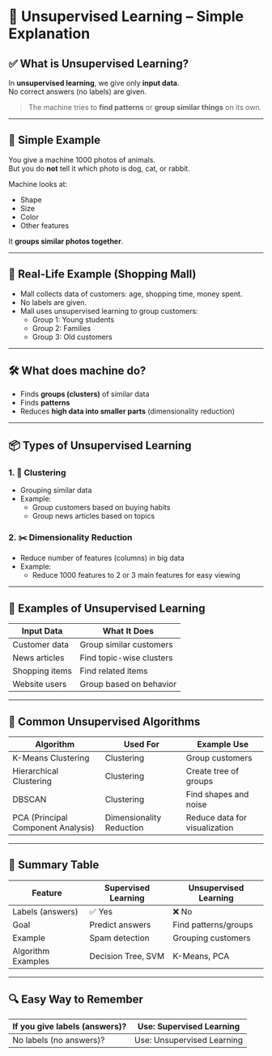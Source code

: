 # 🤖 Unsupervised Learning – Simple Explanation

## ✅ What is Unsupervised Learning?

In **unsupervised learning**, we give only **input data**.  
No correct answers (no labels) are given.

> The machine tries to **find patterns** or **group similar things** on its own.

---

## 🧠 Simple Example

You give a machine 1000 photos of animals.  
But you do **not** tell it which photo is dog, cat, or rabbit.

Machine looks at:

- Shape
- Size
- Color
- Other features

It **groups similar photos together**.

---

## 📘 Real-Life Example (Shopping Mall)

- Mall collects data of customers: age, shopping time, money spent.
- No labels are given.
- Mall uses unsupervised learning to group customers:
  - Group 1: Young students
  - Group 2: Families
  - Group 3: Old customers

---

## 🛠️ What does machine do?

- Finds **groups (clusters)** of similar data
- Finds **patterns**
- Reduces **high data into smaller parts** (dimensionality reduction)

---

## 📦 Types of Unsupervised Learning

### 1. 🎯 Clustering

- Grouping similar data
- Example:
  - Group customers based on buying habits
  - Group news articles based on topics

### 2. ✂️ Dimensionality Reduction

- Reduce number of features (columns) in big data
- Example:
  - Reduce 1000 features to 2 or 3 main features for easy viewing

---

## 🤝 Examples of Unsupervised Learning

| Input Data     | What It Does             |
| -------------- | ------------------------ |
| Customer data  | Group similar customers  |
| News articles  | Find topic-wise clusters |
| Shopping items | Find related items       |
| Website users  | Group based on behavior  |

---

## 🧠 Common Unsupervised Algorithms

| Algorithm                          | Used For                 | Example Use                   |
| ---------------------------------- | ------------------------ | ----------------------------- |
| K-Means Clustering                 | Clustering               | Group customers               |
| Hierarchical Clustering            | Clustering               | Create tree of groups         |
| DBSCAN                             | Clustering               | Find shapes and noise         |
| PCA (Principal Component Analysis) | Dimensionality Reduction | Reduce data for visualization |

---

## 📝 Summary Table

| Feature            | Supervised Learning | Unsupervised Learning |
| ------------------ | ------------------- | --------------------- |
| Labels (answers)   | ✅ Yes              | ❌ No                 |
| Goal               | Predict answers     | Find patterns/groups  |
| Example            | Spam detection      | Grouping customers    |
| Algorithm Examples | Decision Tree, SVM  | K-Means, PCA          |

---

## 🔍 Easy Way to Remember

| If you give labels (answers)? | Use: Supervised Learning   |
| ----------------------------- | -------------------------- |
| No labels (no answers)?       | Use: Unsupervised Learning |
